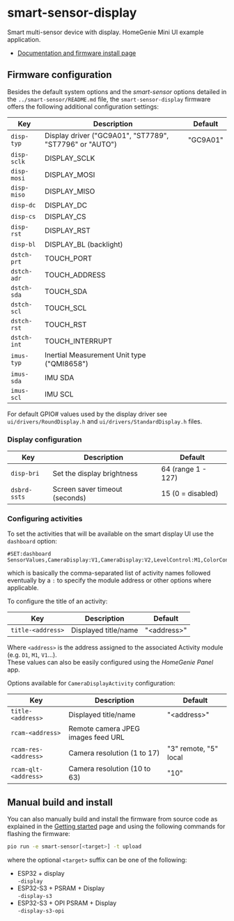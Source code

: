 
# smart-sensor-display

Smart multi-sensor device with display. HomeGenie Mini UI example application.

- [Documentation and firmware install page](https://homegenie.it/mini/1.2/examples/smart-display/)


## Firmware configuration

Besides the default system options and the *smart-sensor* options detailed in the `../smart-sensor/README.md` file,
the `smart-sensor-display` firmware offers the following additional configuration settings:

| Key         | Description                                              | Default  |
|-------------|----------------------------------------------------------|----------|
| `disp-typ`  | Display driver ("GC9A01", "ST7789", "ST7796" or "AUTO")  | "GC9A01" |
| `disp-sclk` | DISPLAY_SCLK                                             |          |
| `disp-mosi` | DISPLAY_MOSI                                             |          |
| `disp-miso` | DISPLAY_MISO                                             |          |
| `disp-dc`   | DISPLAY_DC                                               |          |
| `disp-cs`   | DISPLAY_CS                                               |          |
| `disp-rst`  | DISPLAY_RST                                              |          |
| `disp-bl`   | DISPLAY_BL (backlight)                                   |          |
| `dstch-prt` | TOUCH_PORT                                               |          |
| `dstch-adr` | TOUCH_ADDRESS                                            |          |
| `dstch-sda` | TOUCH_SDA                                                |          |
| `dstch-scl` | TOUCH_SCL                                                |          |
| `dstch-rst` | TOUCH_RST                                                |          |
| `dstch-int` | TOUCH_INTERRUPT                                          |          |
| `imus-typ`  | Inertial Measurement Unit type ("QMI8658")               |          |
| `imus-sda`  | IMU SDA                                                  |          |
| `imus-scl`  | IMU SCL                                                  |          |

For default GPIO# values used by the display driver see `ui/drivers/RoundDisplay.h` and
`ui/drivers/StandardDisplay.h` files.


### Display configuration


| Key          | Description                    | Default             |
|--------------|--------------------------------|---------------------|
| `disp-bri`   | Set the display brightness     | 64 (range 1 - 127)  |
| `dsbrd-ssts` | Screen saver timeout (seconds) | 15 (0 = disabled)   |


### Configuring activities

To set the activities that will be available on the smart display UI use the `dashboard` option:

```
#SET:dashboard SensorValues,CameraDisplay:V1,CameraDisplay:V2,LevelControl:M1,ColorControl:H1,ColorControl:H2,DigitalClock
```

which is basically the comma-separated list of activity names followed eventually by a `:` to specify the module address
or other options where applicable.

To configure the title of an activity:

| Key                  | Description                        | Default           |
|----------------------|------------------------------------|-------------------|
| `title-<address>`    | Displayed title/name               | "&lt;address&gt;" |

Where `<address>` is the address assigned to the associated Activity module
(e.g. `D1`, `M1`, `V1`...).  
These values can also be easily configured using the *HomeGenie Panel* app.

Options available for `CameraDisplayActivity` configuration:

| Key                  | Description                        | Default               |
|----------------------|------------------------------------|-----------------------|
| `title-<address>`    | Displayed title/name               | "&lt;address&gt;"     |
| `rcam-<address>`     | Remote camera JPEG images feed URL |                       |
| `rcam-res-<address>` | Camera resolution (1 to 17)        | "3" remote, "5" local |
| `rcam-qlt-<address>` | Camera resolution (10 to 63)       | "10"                  |


## Manual build and install

You can also manually build and install the firmware from source code
as explained in the [Getting started](https://homegenie.it/mini/1.2/getting-started#custom-firmware) page
and using the following commands for flashing the firmware:

```bash
pio run -e smart-sensor[<target>] -t upload
```

where the optional `<target>` suffix can be one of the following:
- ESP32 + display  
  `-display`
- ESP32-S3 + PSRAM + Display  
  `-display-s3`
- ESP32-S3 + OPI PSRAM + Display  
    `-display-s3-opi`

